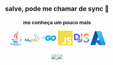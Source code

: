 
<div style="display: inline_block"; align="center">
  <h2 align="center">salve, pode me chamar de sync 🍬</h2>
        <h3>me conheça um pouco mais</h3>
  <img align="center";margin-right="30" alt="Java" height="50" width="50" src="https://raw.githubusercontent.com/devicons/devicon/master/icons/java/java-original.svg">
  <img align="center" alt="MySQL" height="50" width="50" src="https://raw.githubusercontent.com/devicons/devicon/master/icons/mysql/mysql-original-wordmark.svg">
  <img align="center" alt="Go" height="50" width="50" src="https://raw.githubusercontent.com/devicons/devicon/master/icons/go/go-original-wordmark.svg">
  <img align="center" alt="JS" height="50" width="50" src="https://raw.githubusercontent.com/devicons/devicon/master/icons/javascript/javascript-plain.svg">
  <!-- <img align="center" alt="GitHub" height="50" width="50" src="https://raw.githubusercontent.com/devicons/devicon/master/icons/github/github-original.svg"> -->
  <img align="center" alt="DiscordJS" height="50" width="50" src="https://raw.githubusercontent.com/devicons/devicon/master/icons/discordjs/discordjs-original.svg">
  <img align="center" alt="Azure" height="50" width="50" src="https://raw.githubusercontent.com/devicons/devicon/master/icons/azure/azure-original.svg">
  </div>

  ##

<div align="center">
  <a href="https://github.com/kittinan/spotify-github-profile">
  <img height="155em" src="https://spotify-github-profile.vercel.app/api/view?uid=insji39zug90t3uinqfdr8jpf&cover_image=true&theme=novatorem&show_offline=false&background_color=121212&bar_color=53b14f&bar_color_cover=false)"/>
  <a href="https://discord.com/users/662402220784091146"> 
  <img height="145em" src="https://lanyard.cnrad.dev/api/662402220784091146?"/>
</div>
